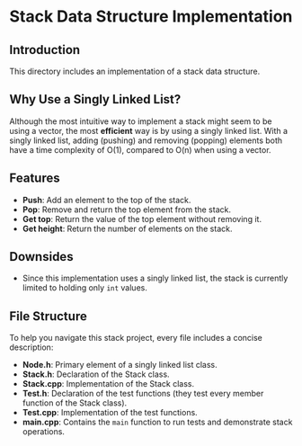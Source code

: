 # Stack Data Structure Implementation

## Introduction

This directory includes an implementation of a stack data structure.

## Why Use a Singly Linked List?

Although the most intuitive way to implement a stack might seem to be using a vector, the most **efficient** way is by using a singly linked list. With a singly linked list, adding (pushing) and removing (popping) elements both have a time complexity of O(1), compared to O(n) when using a vector.

## Features

- **Push**: Add an element to the top of the stack.
- **Pop**: Remove and return the top element from the stack.
- **Get top**: Return the value of the top element without removing it.
- **Get height**: Return the number of elements on the stack.

## Downsides

- Since this implementation uses a singly linked list, the stack is currently limited to holding only `int` values.


## File Structure

To help you navigate this stack project, every file includes a concise description:

- **Node.h**: Primary element of a singly linked list class.
- **Stack.h**: Declaration of the Stack class.
- **Stack.cpp**: Implementation of the Stack class.
- **Test.h**: Declaration of the test functions (they test every member function of the Stack class).
- **Test.cpp**: Implementation of the test functions.
- **main.cpp**: Contains the `main` function to run tests and demonstrate stack operations.